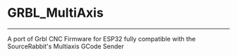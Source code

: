# GRBL_MultiAxis
------
A port of Grbl CNC Firmware for ESP32 fully compatible with the SourceRabbit's Multiaxis GCode Sender
